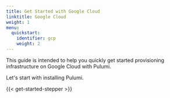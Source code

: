 ```yaml
---
title: Get Started with Google Cloud
linktitle: Google Cloud
weight: 1
menu:
  quickstart:
    identifier: gcp
    weight: 2
---
```


This guide is intended to help you quickly get started provisioning infrastructure on Google Cloud with Pulumi.

<!-- TODO embellish the summary/overview of the guide. -->

Let's start with installing Pulumi.

{{< get-started-stepper >}}
